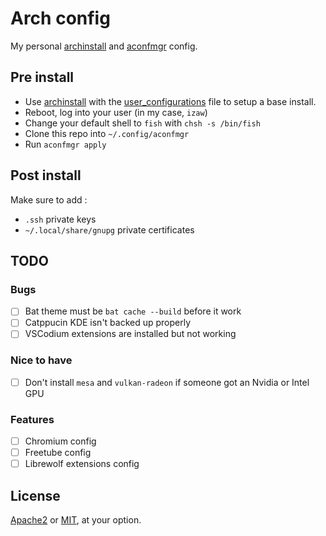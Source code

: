 # Arch config

My personal [archinstall] and [aconfmgr] config.

## Pre install

- Use [archinstall] with the [user_configurations](./archinstall/user_configuration.json) file
to setup a base install.
- Reboot, log into your user (in my case, `izaw`)
- Change your default shell to `fish` with `chsh -s /bin/fish`
- Clone this repo into `~/.config/aconfmgr`
- Run `aconfmgr apply`

## Post install

Make sure to add :

- `.ssh` private keys
- `~/.local/share/gnupg` private certificates

## TODO

### Bugs

- [ ] Bat theme must be `bat cache --build` before it work
- [ ] Catppucin KDE isn't backed up properly
- [ ] VSCodium extensions are installed but not working

### Nice to have

- [ ] Don't install `mesa` and `vulkan-radeon` if someone got an Nvidia or Intel GPU

### Features

- [ ] Chromium config
- [ ] Freetube config
- [ ] Librewolf extensions config

## License

[Apache2](LICENSE-APACHE) or [MIT](LICENSE-MIT), at your option.

[archinstall]: https://github.com/archlinux/archinstall
[aconfmgr]: https://github.com/CyberShadow/aconfmgr
